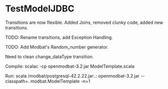 # TestModelJDBC

Transitions are now flexible. Added Joins, removed clunky code, added new transitions.

TODO: Rename transitions, add Exception Handling.

TODO: Add Modbat's Random_number generator.

Need to clean change_dataType transition.

Compile: scalac -cp openmodbat-3.2.jar ModelTemplate.scala

Run: scala /modbat/postgresql-42.2.22.jar:.:  openmodbat-3.2.jar --classpath=. modbat.ModelTemplate -n=1
